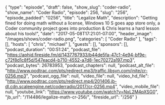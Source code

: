 {
  "type": "episode",
  "draft": false,
  "show_slug": "coder-radio",
  "show_name": "Coder Radio",
  "episode": 256,
  "slug": "256",
  "episode_padded": "0256",
  "title": "Legalize Math",
  "description": "Getting fined for doing math without a license, Windows 10 S goes app store only, a Coder community project goes into production & Chris learns a hard lesson about his tools!",
  "date": "2017-05-08T17:21:01-07:00",
  "header_image": "/images/shows/coder-radio.png",
  "categories": [
    "Coder Radio"
  ],
  "tags": [],
  "hosts": [
    "chris",
    "michael"
  ],
  "guests": [],
  "sponsors": [],
  "podcast_duration": "00:51:24",
  "podcast_file": "https://aphid.fireside.fm/d/1437767933/b44de5fa-47c1-4e94-bf9e-c72f8d1c8f5d/547eacd4-b710-4552-a7d8-1ec70272a197.mp3",
  "podcast_bytes": 26783953,
  "podcast_chapters": null,
  "podcast_alt_file": "http://www.podtrac.com/pts/redirect.mp3/traffic.libsyn.com/jnite/cr-0256.mp3",
  "podcast_ogg_file": null,
  "video_file": null,
  "video_hd_file": "http://www.podtrac.com/pts/redirect.mp4/201406.jb-dl.cdn.scaleengine.net/coderradio/2017/cr-0256.mp4",
  "video_mobile_file": null,
  "youtube_link": "https://www.youtube.com/watch?v=NxL2M4pXSG0",
  "jb_url": "/114486/legalize-math-cr-256/",
  "fireside_url": "/256"
}

